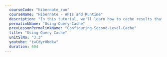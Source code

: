 ```yaml
---
  courseCode: "hibernate_run"
  courseName: "Hibernate - APIs and Runtime"
  description: "In this tutorial, we'll learn how to cache results that are fetched from the Query object."
  permalinkName: "Using-Query-Cache"
  prevLessonPermalinkName: "Configuring-Second-Level-Cache"
  title: "Using Query Cache"
  unitSlNo: "3.3"
  youtube: "iwCdyr0bdkw"
  duration: 604
---
```

